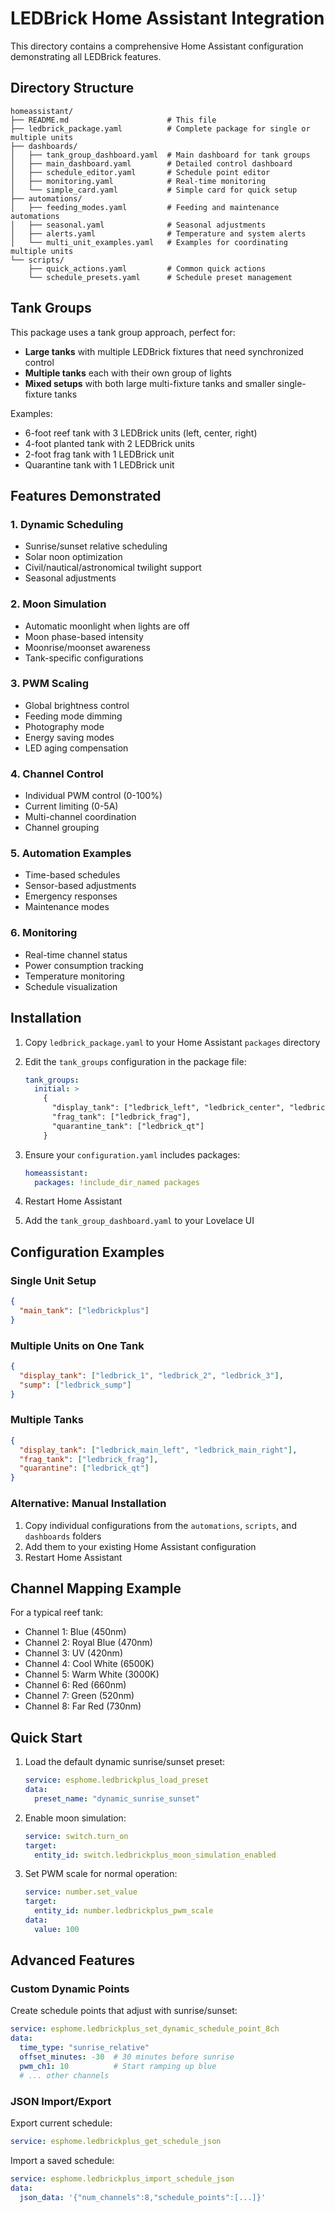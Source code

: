 # LEDBrick Home Assistant Integration

This directory contains a comprehensive Home Assistant configuration demonstrating all LEDBrick features.

## Directory Structure

```
homeassistant/
├── README.md                      # This file
├── ledbrick_package.yaml          # Complete package for single or multiple units
├── dashboards/
│   ├── tank_group_dashboard.yaml  # Main dashboard for tank groups
│   ├── main_dashboard.yaml        # Detailed control dashboard
│   ├── schedule_editor.yaml       # Schedule point editor
│   ├── monitoring.yaml            # Real-time monitoring
│   └── simple_card.yaml           # Simple card for quick setup
├── automations/
│   ├── feeding_modes.yaml         # Feeding and maintenance automations
│   ├── seasonal.yaml              # Seasonal adjustments
│   ├── alerts.yaml                # Temperature and system alerts
│   └── multi_unit_examples.yaml   # Examples for coordinating multiple units
└── scripts/
    ├── quick_actions.yaml         # Common quick actions
    └── schedule_presets.yaml      # Schedule preset management
```

## Tank Groups

This package uses a tank group approach, perfect for:
- **Large tanks** with multiple LEDBrick fixtures that need synchronized control
- **Multiple tanks** each with their own group of lights
- **Mixed setups** with both large multi-fixture tanks and smaller single-fixture tanks

Examples:
- 6-foot reef tank with 3 LEDBrick units (left, center, right)
- 4-foot planted tank with 2 LEDBrick units
- 2-foot frag tank with 1 LEDBrick unit
- Quarantine tank with 1 LEDBrick unit

## Features Demonstrated

### 1. **Dynamic Scheduling**
- Sunrise/sunset relative scheduling
- Solar noon optimization
- Civil/nautical/astronomical twilight support
- Seasonal adjustments

### 2. **Moon Simulation**
- Automatic moonlight when lights are off
- Moon phase-based intensity
- Moonrise/moonset awareness
- Tank-specific configurations

### 3. **PWM Scaling**
- Global brightness control
- Feeding mode dimming
- Photography mode
- Energy saving modes
- LED aging compensation

### 4. **Channel Control**
- Individual PWM control (0-100%)
- Current limiting (0-5A)
- Multi-channel coordination
- Channel grouping

### 5. **Automation Examples**
- Time-based schedules
- Sensor-based adjustments
- Emergency responses
- Maintenance modes

### 6. **Monitoring**
- Real-time channel status
- Power consumption tracking
- Temperature monitoring
- Schedule visualization

## Installation

1. Copy `ledbrick_package.yaml` to your Home Assistant `packages` directory

2. Edit the `tank_groups` configuration in the package file:
   ```yaml
   tank_groups:
     initial: >
       {
         "display_tank": ["ledbrick_left", "ledbrick_center", "ledbrick_right"],
         "frag_tank": ["ledbrick_frag"],
         "quarantine_tank": ["ledbrick_qt"]
       }
   ```

3. Ensure your `configuration.yaml` includes packages:
   ```yaml
   homeassistant:
     packages: !include_dir_named packages
   ```

4. Restart Home Assistant

5. Add the `tank_group_dashboard.yaml` to your Lovelace UI

## Configuration Examples

### Single Unit Setup
```json
{
  "main_tank": ["ledbrickplus"]
}
```

### Multiple Units on One Tank
```json
{
  "display_tank": ["ledbrick_1", "ledbrick_2", "ledbrick_3"],
  "sump": ["ledbrick_sump"]
}
```

### Multiple Tanks
```json
{
  "display_tank": ["ledbrick_main_left", "ledbrick_main_right"],
  "frag_tank": ["ledbrick_frag"],
  "quarantine": ["ledbrick_qt"]
}
```

### Alternative: Manual Installation

1. Copy individual configurations from the `automations`, `scripts`, and `dashboards` folders
2. Add them to your existing Home Assistant configuration
3. Restart Home Assistant

## Channel Mapping Example

For a typical reef tank:
- Channel 1: Blue (450nm)
- Channel 2: Royal Blue (470nm)
- Channel 3: UV (420nm)
- Channel 4: Cool White (6500K)
- Channel 5: Warm White (3000K)
- Channel 6: Red (660nm)
- Channel 7: Green (520nm)
- Channel 8: Far Red (730nm)

## Quick Start

1. Load the default dynamic sunrise/sunset preset:
   ```yaml
   service: esphome.ledbrickplus_load_preset
   data:
     preset_name: "dynamic_sunrise_sunset"
   ```

2. Enable moon simulation:
   ```yaml
   service: switch.turn_on
   target:
     entity_id: switch.ledbrickplus_moon_simulation_enabled
   ```

3. Set PWM scale for normal operation:
   ```yaml
   service: number.set_value
   target:
     entity_id: number.ledbrickplus_pwm_scale
   data:
     value: 100
   ```

## Advanced Features

### Custom Dynamic Points
Create schedule points that adjust with sunrise/sunset:
```yaml
service: esphome.ledbrickplus_set_dynamic_schedule_point_8ch
data:
  time_type: "sunrise_relative"
  offset_minutes: -30  # 30 minutes before sunrise
  pwm_ch1: 10          # Start ramping up blue
  # ... other channels
```

### JSON Import/Export
Export current schedule:
```yaml
service: esphome.ledbrickplus_get_schedule_json
```

Import a saved schedule:
```yaml
service: esphome.ledbrickplus_import_schedule_json
data:
  json_data: '{"num_channels":8,"schedule_points":[...]}'
```
